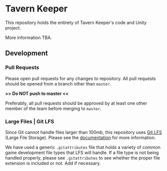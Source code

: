 # Tavern Keeper

This repository holds the entirety of Tavern Keeper's code and Unity project.

More information TBA.

## Development

### Pull Requests

Please open pull requests for any changes to repository. All pull requests should be opened from a branch other than `master`.

**>> Do NOT push to master <<**

Preferably, all pull requests should be approved by at least one other member of the team before merging to `master`.

### Large Files | Git LFS

Since Git cannot handle files larger than 100mb, this repository uses [Git LFS](https://git-lfs.com/) (Large File Storage). Please see the [documentation](https://github.com/git-lfs/git-lfs/wiki/Tutorial) for more information.

We have used a generic `.gitattributes` file that holds a variety of common game development file types that LFS will handle. If a file type is not being handled properly, please see `.gitattributes` to see whether the proper file extension is included or not. Add if necessary.

